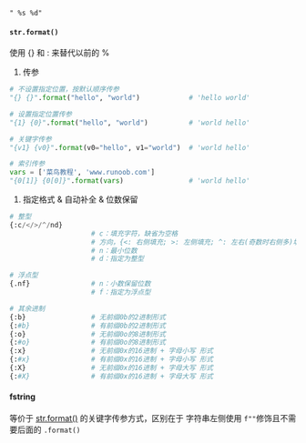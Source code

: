 

`" %s %d"`

#### `str.format()`
使用 {} 和 : 来替代以前的 %

1. 传参
```python
# 不设置指定位置，按默认顺序传参
"{} {}".format("hello", "world")            # 'hello world'

# 设置指定位置传参
"{1} {0}".format("hello", "world")          # 'world hello'

# 关键字传参                                    
"{v1} {v0}".format(v0="hello", v1="world")  # 'world hello'

# 索引传参
vars = ['菜鸟教程', 'www.runoob.com']
"{0[1]} {0[0]}".format(vars)                # 'world hello'
```
1. 指定格式 & 自动补全 & 位数保留
```python
# 整型
{:c/</>/^/nd}
                    # c：填充字符，缺省为空格
                    # 方向，{<: 右侧填充; >: 左侧填充; ^: 左右(奇数时右侧多)填充，中间对齐}
                    # n：最小位数
                    # d：指定为整型

# 浮点型
{.nf}               # n：小数保留位数
                    # f：指定为浮点型

# 其余进制
{:b}                # 无前缀0b的2进制形式
{:#b}               # 有前缀0b的2进制形式
{:o}                # 无前缀0o的8进制形式
{:#o}               # 有前缀0o的8进制形式
{:x}                # 无前缀0x的16进制 + 字母小写 形式
{:#x}               # 有前缀0x的16进制 + 字母小写 形式
{:X}                # 无前缀0x的16进制 + 字母大写 形式
{:#X}               # 有前缀0x的16进制 + 字母大写 形式
```

#### fstring
等价于 [str.format()](#strformat) 的关键字传参方式，区别在于 字符串左侧使用 `f""`修饰且不需要后面的 `.format()`